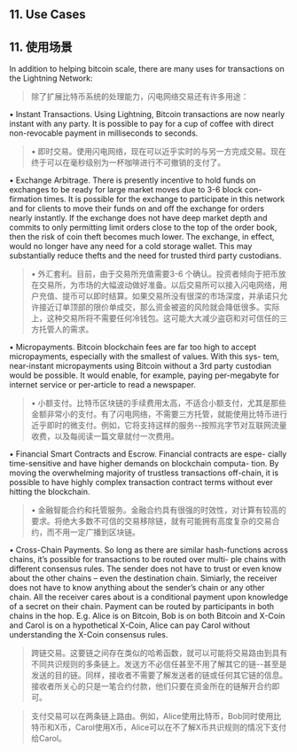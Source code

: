 ## 11. Use Cases

## 11. 使用场景

In addition to helping bitcoin scale, there are many uses for transactions on the Lightning Network:

> 除了扩展比特币系统的处理能力，闪电网络交易还有许多用途：

• Instant Transactions. Using Lightning, Bitcoin transactions are now nearly instant with any party. It is possible to pay for a cup of coffee with direct non-revocable payment in milliseconds to seconds.

> • 即时交易。使用闪电网络，现在可以近乎实时的与另一方完成交易。现在终于可以在毫秒级别为一杯咖啡进行不可撤销的支付了。

• Exchange Arbitrage. There is presently incentive to hold funds on exchanges to be ready for large market moves due to 3-6 block con- firmation times. It is possible for the exchange to participate in this network and for clients to move their funds on and off the exchange for orders nearly instantly. If the exchange does not have deep market depth and commits to only permitting limit orders close to the top of the order book, then the risk of coin theft becomes much lower. The exchange, in effect, would no longer have any need for a cold storage wallet. This may substantially reduce thefts and the need for trusted third party custodians.

> • 外汇套利。目前，由于交易所充值需要3-6 个确认。投资者倾向于把币放在交易所，为市场的大幅波动做好准备。以后交易所可以接入闪电网络，用户充值、提币可以即时结算。如果交易所没有很深的市场深度，并承诺只允许接近订单顶部的限价单成交，那么资金被盗的风险就会降低很多。实际上，这种交易所将不需要任何冷钱包。这可能大大减少盗窃和对可信任的三方托管人的需求。

• Micropayments. Bitcoin blockchain fees are far too high to accept micropayments, especially with the smallest of values. With this sys- tem, near-instant micropayments using Bitcoin without a 3rd party custodian would be possible. It would enable, for example, paying per-megabyte for internet service or per-article to read a newspaper.

> • 小额支付。比特币区块链的手续费用太高，不适合小额支付，尤其是那些金额非常小的支付。有了闪电网络，不需要三方托管，就能使用比特币进行近乎即时的微支付。例如，它将支持这样的服务--按照兆字节对互联网流量收费，以及每阅读一篇文章就付一次费用。

• Financial Smart Contracts and Escrow. Financial contracts are espe- cially time-sensitive and have higher demands on blockchain computa- tion. By moving the overwhelming majority of trustless transactions off-chain, it is possible to have highly complex transaction contract terms without ever hitting the blockchain.

> • 金融智能合约和托管服务。金融合约具有很强的时效性，对计算有较高的要求。将绝大多数不可信的交易移除链，就有可能拥有高度复杂的交易合约，而不用一定广播到区块链。

• Cross-Chain Payments. So long as there are similar hash-functions across chains, it’s possible for transactions to be routed over multi- ple chains with different consensus rules. The sender does not have to trust or even know about the other chains – even the destination chain. Simiarly, the receiver does not have to know anything about the sender’s chain or any  other chain.  All the receiver cares about  is a conditional payment upon knowledge of a secret on their chain. Payment can be routed by participants in both chains in the hop. E.g. Alice is on Bitcoin, Bob is on both Bitcoin and X-Coin and Carol is on a hypothetical X-Coin, Alice can pay Carol without understanding the X-Coin consensus rules.

> 跨链交易。这要链之间存在类似的哈希函数，就可以可能将交易路由到具有不同共识规则的多条链上。发送方不必信任甚至不用了解其它的链--甚至是发送的目的链。同样，接收者不需要了解发送者的链或任何其它链的信息。接收者所关心的只是一笔合约付款，他们只要在资金所在的链解开合约即可。

> 支付交易可以在两条链上路由。例如，Alice使用比特币，Bob同时使用比特币和X币，Carol使用X币，Alice可以在不了解X币共识规则的情况下支付给Carol。
